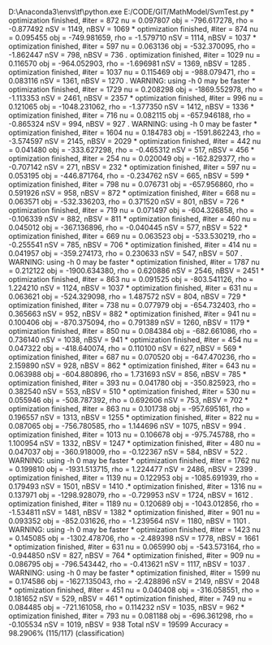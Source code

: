 D:\Anaconda3\envs\tf\python.exe E:/CODE/GIT/MathModel/SvmTest.py
*
optimization finished, #iter = 872
nu = 0.097807
obj = -796.617278, rho = -0.877492
nSV = 1149, nBSV = 1069
*
optimization finished, #iter = 874
nu = 0.095455
obj = -749.981659, rho = -1.579710
nSV = 1114, nBSV = 1037
*
optimization finished, #iter = 597
nu = 0.063136
obj = -532.370095, rho = -1.862447
nSV = 798, nBSV = 736
*.*
optimization finished, #iter = 1029
nu = 0.116570
obj = -964.052903, rho = -1.696981
nSV = 1369, nBSV = 1285
*.*
optimization finished, #iter = 1037
nu = 0.115469
obj = -988.079471, rho = 0.083116
nSV = 1361, nBSV = 1270
.
WARNING: using -h 0 may be faster
*
optimization finished, #iter = 1729
nu = 0.208298
obj = -1869.552978, rho = -1.113353
nSV = 2461, nBSV = 2357
*
optimization finished, #iter = 996
nu = 0.121065
obj = -1048.231062, rho = -1.377350
nSV = 1412, nBSV = 1336
*
optimization finished, #iter = 716
nu = 0.082115
obj = -657.946188, rho = -0.865324
nSV = 994, nBSV = 927
.
WARNING: using -h 0 may be faster
*
optimization finished, #iter = 1604
nu = 0.184783
obj = -1591.862243, rho = -3.574597
nSV = 2145, nBSV = 2029
*
optimization finished, #iter = 442
nu = 0.041480
obj = -333.627298, rho = -0.465312
nSV = 517, nBSV = 456
*
optimization finished, #iter = 254
nu = 0.020049
obj = -162.829377, rho = -0.707142
nSV = 271, nBSV = 232
*
optimization finished, #iter = 597
nu = 0.053195
obj = -446.871764, rho = -0.234762
nSV = 665, nBSV = 599
*
optimization finished, #iter = 798
nu = 0.076731
obj = -657.956860, rho = 0.591926
nSV = 958, nBSV = 872
*
optimization finished, #iter = 668
nu = 0.063571
obj = -532.336203, rho = 0.371520
nSV = 801, nBSV = 726
*
optimization finished, #iter = 719
nu = 0.071497
obj = -604.326858, rho = -0.106339
nSV = 882, nBSV = 811
*
optimization finished, #iter = 460
nu = 0.045012
obj = -367.136896, rho = -0.040445
nSV = 577, nBSV = 522
*
optimization finished, #iter = 669
nu = 0.063523
obj = -533.530219, rho = -0.255541
nSV = 785, nBSV = 706
*
optimization finished, #iter = 414
nu = 0.041957
obj = -359.274173, rho = 0.230633
nSV = 547, nBSV = 507
.
WARNING: using -h 0 may be faster
*
optimization finished, #iter = 1787
nu = 0.212122
obj = -1900.634380, rho = 0.620886
nSV = 2546, nBSV = 2451
*
optimization finished, #iter = 863
nu = 0.091525
obj = -803.541126, rho = 1.224210
nSV = 1124, nBSV = 1037
*
optimization finished, #iter = 631
nu = 0.063621
obj = -524.329098, rho = 1.487572
nSV = 804, nBSV = 729
*
optimization finished, #iter = 738
nu = 0.077979
obj = -654.732403, rho = 0.365663
nSV = 952, nBSV = 882
*
optimization finished, #iter = 941
nu = 0.100406
obj = -870.375094, rho = 0.791389
nSV = 1260, nBSV = 1179
*
optimization finished, #iter = 850
nu = 0.084384
obj = -682.661086, rho = 0.736140
nSV = 1038, nBSV = 941
*
optimization finished, #iter = 454
nu = 0.047322
obj = -418.640074, rho = 0.110100
nSV = 627, nBSV = 569
*
optimization finished, #iter = 687
nu = 0.070520
obj = -647.470236, rho = 2.159890
nSV = 928, nBSV = 862
*
optimization finished, #iter = 643
nu = 0.063988
obj = -604.880896, rho = 1.731693
nSV = 856, nBSV = 785
*
optimization finished, #iter = 393
nu = 0.041780
obj = -350.825923, rho = 0.382540
nSV = 553, nBSV = 510
*
optimization finished, #iter = 530
nu = 0.055946
obj = -508.787392, rho = 0.692606
nSV = 753, nBSV = 702
*
optimization finished, #iter = 863
nu = 0.101738
obj = -957.695161, rho = 0.196557
nSV = 1313, nBSV = 1255
*
optimization finished, #iter = 822
nu = 0.087065
obj = -756.780585, rho = 1.144696
nSV = 1075, nBSV = 994
*.*
optimization finished, #iter = 1013
nu = 0.106678
obj = -975.745788, rho = 1.100954
nSV = 1332, nBSV = 1247
*
optimization finished, #iter = 480
nu = 0.047037
obj = -360.918009, rho = -0.122367
nSV = 584, nBSV = 522
.
WARNING: using -h 0 may be faster
*
optimization finished, #iter = 1762
nu = 0.199810
obj = -1931.513715, rho = 1.224477
nSV = 2486, nBSV = 2399
*.*
optimization finished, #iter = 1139
nu = 0.122953
obj = -1085.691939, rho = 0.179493
nSV = 1501, nBSV = 1410
.*
optimization finished, #iter = 1316
nu = 0.137971
obj = -1298.928079, rho = -0.729953
nSV = 1724, nBSV = 1612
*.*
optimization finished, #iter = 1189
nu = 0.120689
obj = -1043.012856, rho = -1.534811
nSV = 1481, nBSV = 1382
*
optimization finished, #iter = 901
nu = 0.093352
obj = -852.031626, rho = -1.239564
nSV = 1180, nBSV = 1101
.
WARNING: using -h 0 may be faster
*
optimization finished, #iter = 1423
nu = 0.145085
obj = -1302.478706, rho = -2.489398
nSV = 1778, nBSV = 1661
*
optimization finished, #iter = 631
nu = 0.065990
obj = -543.573164, rho = -0.944850
nSV = 827, nBSV = 764
*
optimization finished, #iter = 909
nu = 0.086795
obj = -796.543442, rho = -0.413621
nSV = 1117, nBSV = 1037
.
WARNING: using -h 0 may be faster
*
optimization finished, #iter = 1599
nu = 0.174586
obj = -1627.135043, rho = -2.428896
nSV = 2149, nBSV = 2048
*
optimization finished, #iter = 451
nu = 0.040408
obj = -316.058551, rho = 0.181652
nSV = 529, nBSV = 461
*
optimization finished, #iter = 749
nu = 0.084485
obj = -721.161058, rho = 0.114232
nSV = 1035, nBSV = 962
*
optimization finished, #iter = 793
nu = 0.081188
obj = -696.361298, rho = -0.105534
nSV = 1019, nBSV = 938
Total nSV = 19599
Accuracy = 98.2906% (115/117) (classification)